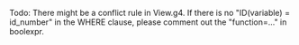 Todo: There might be a conflict rule in View.g4. If there is no "ID(variable) = id_number" in the WHERE clause, please comment out the "function=..." in boolexpr.
